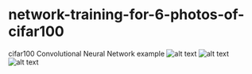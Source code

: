 # network-training-for-6-photos-of-cifar100
 cifar100 Convolutional Neural Network example
![alt text](//resultgraphs/1.png)
![alt text](//resultgraphs/2.png)
![alt text](//resultgraphs/3.png)
